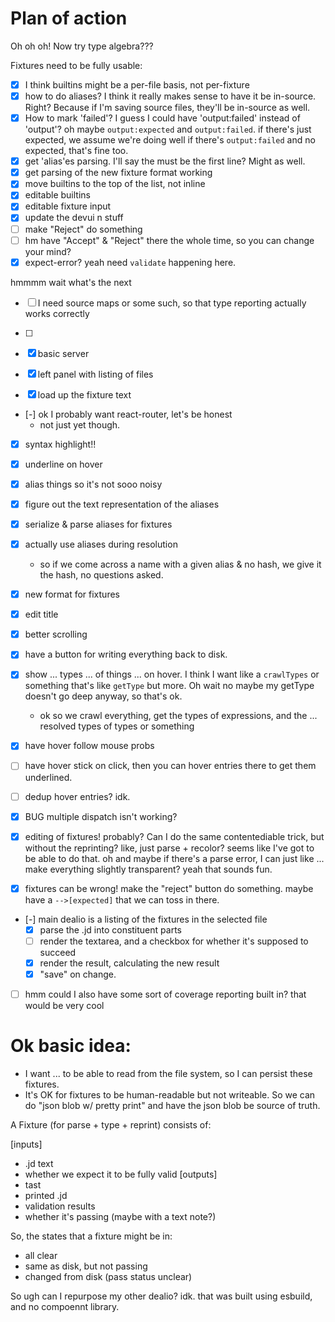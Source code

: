 
# Plan of action

Oh oh oh! Now try type algebra???

Fixtures need to be fully usable:
- [x] I think builtins might be a per-file basis, not per-fixture
- [x] how to do aliases? I think it really makes sense to have it be in-source. Right?
	Because if I'm saving source files, they'll be in-source as well.
- [x] How to mark 'failed'? I guess I could have 'output:failed' instead of 'output'?
	oh maybe `output:expected` and `output:failed`. if there's just expected, we assume we're doing well
	if there's `output:failed` and no expected, that's fine too.
- [x] get 'alias'es parsing. I'll say the must be the first line? Might as well.
- [x] get parsing of the new fixture format working
- [x] move builtins to the top of the list, not inline
- [x] editable builtins
- [x] editable fixture input
- [x] update the devui n stuff
- [ ] make "Reject" do something
- [ ] hm have "Accept" & "Reject" there the whole time, so you can change your mind?
- [x] expect-error? yeah need `validate` happening here.

hmmmm wait what's the next

- [ ] I need source maps or some such, so that type reporting actually works correctly
- [ ] 



- [x] basic server
- [x] left panel with listing of files
- [x] load up the fixture text
- [-] ok I probably want react-router, let's be honest
	- not just yet though.
- [x] syntax highlight!!
- [x] underline on hover
- [x] alias things so it's not sooo noisy
- [x] figure out the text representation of the aliases
- [x] serialize & parse aliases for fixtures
- [x] actually use aliases during resolution
	- so if we come across a name with a given alias & no hash, we give it the hash, no questions asked.
- [x] new format for fixtures
- [x] edit title
- [x] better scrolling

- [x] have a button for writing everything back to disk.

- [x] show ... types ... of things ... on hover. I think I want like a `crawlTypes` or something that's like `getType` but more. Oh wait no maybe my getType doesn't go deep anyway, so that's ok.
	- ok so we crawl everything, get the types of expressions, and the ... resolved types of types or something
- [x] have hover follow mouse probs
- [ ] have hover stick on click, then you can hover entries there to get them underlined.
- [ ] dedup hover entries? idk.

- [x] BUG multiple dispatch isn't working?

- [x] editing of fixtures! probably? Can I do the same contentediable trick, but without the reprinting?
	like, just parse + recolor?
	seems like I've got to be able to do that.
	oh and maybe if there's a parse error, I can just like ... make everything slightly transparent?
	yeah that sounds fun.
- [x] fixtures can be wrong! make the "reject" button do something.
	maybe have a `-->[expected]` that we can toss in there.

- [-] main dealio is a listing of the fixtures in the selected file
	- [x] parse the .jd into constituent parts
	- [ ] render the textarea, and a checkbox for whether it's supposed to succeed
	- [x] render the result, calculating the new result
	- [x] "save" on change.
- [ ] hmm could I also have some sort of coverage reporting built in? that would be very cool



# Ok basic idea:
- I want ... to be able to read from the file system, so I can persist these fixtures.
- It's OK for fixtures to be human-readable but not writeable. So we can do "json blob w/ pretty print" and have the json blob be source of truth.

A Fixture (for parse + type + reprint) consists of:

[inputs]
- .jd text
- whether we expect it to be fully valid
[outputs]
- tast
- printed .jd
- validation results
- whether it's passing (maybe with a text note?)

So, the states that a fixture might be in:
- all clear
- same as disk, but not passing
- changed from disk (pass status unclear)

So
ugh can I repurpose my other dealio? idk. that was built using esbuild, and no compoennt library.

